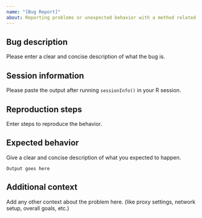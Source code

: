 ```yaml
---
name: "[Bug Report]"
about: Reporting problems or unexpected behavior with a method related to GeoLift.
---
```


## Bug description
  Please enter a clear and concise description of what the bug is.

## Session information
  Please paste the output after running `sessionInfo()` in your R session.

## Reproduction steps
  Enter steps to reproduce the behavior.

## Expected behavior
  Give a clear and concise description of what you expected to happen.
  
```
Output goes here
```

## Additional context
  Add any other context about the problem here. (like proxy settings, network setup, overall goals, etc.)